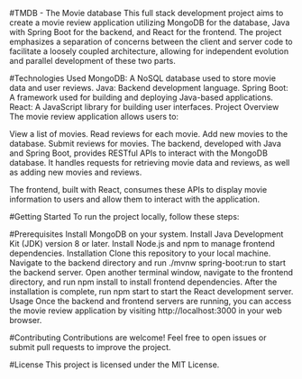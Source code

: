 #TMDB - The Movie database
This full stack development project aims to create a movie review application utilizing MongoDB for the database, Java with Spring Boot for the backend, and React for the frontend. The project emphasizes a separation of concerns between the client and server code to facilitate a loosely coupled architecture, allowing for independent evolution and parallel development of these two parts.

#Technologies Used
MongoDB: A NoSQL database used to store movie data and user reviews.
Java: Backend development language.
Spring Boot: A framework used for building and deploying Java-based applications.
React: A JavaScript library for building user interfaces.
Project Overview
The movie review application allows users to:

View a list of movies.
Read reviews for each movie.
Add new movies to the database.
Submit reviews for movies.
The backend, developed with Java and Spring Boot, provides RESTful APIs to interact with the MongoDB database. It handles requests for retrieving movie data and reviews, as well as adding new movies and reviews.

The frontend, built with React, consumes these APIs to display movie information to users and allow them to interact with the application.

#Getting Started
To run the project locally, follow these steps:

#Prerequisites
Install MongoDB on your system.
Install Java Development Kit (JDK) version 8 or later.
Install Node.js and npm to manage frontend dependencies.
Installation
Clone this repository to your local machine.
Navigate to the backend directory and run ./mvnw spring-boot:run to start the backend server.
Open another terminal window, navigate to the frontend directory, and run npm install to install frontend dependencies.
After the installation is complete, run npm start to start the React development server.
Usage
Once the backend and frontend servers are running, you can access the movie review application by visiting http://localhost:3000 in your web browser.

#Contributing
Contributions are welcome! Feel free to open issues or submit pull requests to improve the project.

#License
This project is licensed under the MIT License.
